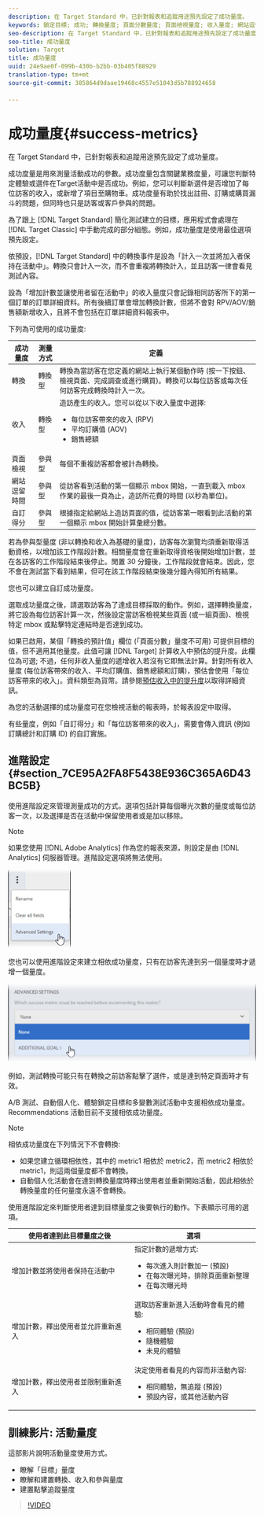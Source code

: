 ```yaml
---
description: 在 Target Standard 中，已針對報表和追蹤用途預先設定了成功量度。
keywords: 鎖定目標; 成功; 轉換量度; 頁面分數量度; 頁面檢視量度; 收入量度; 網站逗留時間量度; 預估值; 進階設定
seo-description: 在 Target Standard 中，已針對報表和追蹤用途預先設定了成功量度。
seo-title: 成功量度
solution: Target
title: 成功量度
uuid: 24e9ae0f-099b-430b-b2bb-03b405f88929
translation-type: tm+mt
source-git-commit: 385864d9daae19468c4557e51043d5b788924658

---
```



# 成功量度{#success-metrics}

在 Target Standard 中，已針對報表和追蹤用途預先設定了成功量度。

成功度量是用來測量活動成功的參數。成功度量包含關鍵業務度量，可讓您判斷特定體驗或選件在Target活動中是否成功。例如，您可以判斷新選件是否增加了每位訪客的收入，或新增了項目至購物車。成功度量有助於找出註冊、訂購或購買漏斗的問題，但同時也只是訪客或客戶參與的問題。

為了跟上 [!DNL Target Standard] 簡化測試建立的目標，應用程式會處理在 [!DNL Target Classic] 中手動完成的部分組態。例如，成功量度是使用最佳選項預先設定。

依預設，[!DNL Target Standard] 中的轉換事件是設為「計入一次並將加入者保持在活動中」。轉換只會計入一次，而不會重複將轉換計入，並且訪客一律會看見測試內容。

設為「增加計數並讓使用者留在活動中」的收入量度只會記錄相同訪客所下的第一個訂單的訂單詳細資料。所有後續訂單會增加轉換計數，但將不會對 RPV/AOV/銷售額新增收入，且將不會包括在訂單詳細資料報表中。

下列為可使用的成功量度:

| 成功量度 | 測量方式 | 定義 |
|--- |--- |--- |
| 轉換 | 轉換型 | 轉換為當訪客在您定義的網站上執行某個動作時 (按一下按鈕、檢視頁面、完成調查或進行購買)。轉換可以每位訪客或每次任何訪客完成轉換時計入一次。 |
| 收入 | 轉換型 | 造訪產生的收入。您可以從以下收入量度中選擇: <ul><li>每位訪客帶來的收入 (RPV)</li><li>平均訂購值 (AOV)</li><li>銷售總額</li></ul> |
| 頁面檢視 | 參與型 | 每個不重複訪客都會被計為轉換。 |
| 網站逗留時間 | 參與型 | 從訪客看到活動的第一個顯示 mbox 開始，一直到載入 mbox 作業的最後一頁為止，造訪所花費的時間 (以秒為單位)。 |
| 自訂得分 | 參與型 | 根據指定給網站上造訪頁面的值，從訪客第一眼看到此活動的第一個顯示 mbox 開始計算彙總分數。 |

若為參與型量度 (非以轉換和收入為基礎的量度)，訪客每次瀏覽均須重新取得活動資格，以增加該工作階段計數。相關量度會在重新取得資格後開始增加計數，並在各訪客的工作階段結束後停止。閒置 30 分鐘後，工作階段就會結束。因此，您不會在測試當下看到結果，但可在該工作階段結束後幾分鐘內得知所有結果。

您也可以建立自訂成功量度。

選取成功量度之後，請選取訪客為了達成目標採取的動作。例如，選擇轉換量度，將它設為每位訪客計算一次，然後設定當訪客檢視某些頁面 (或一組頁面)、檢視特定 mbox 或點擊特定連結時是否達到成功。

如果已啟用，某個「轉換的預計值」欄位 (「頁面分數」量度不可用) 可提供目標的值，但不適用其他量度。此值可讓 [!DNL Target] 計算收入中預估的提升度。此欄位為可選; 不過，任何非收入量度的遞增收入若沒有它即無法計算。針對所有收入量度 (每位訪客帶來的收入、平均訂購值、銷售總額和訂購)，預估會使用「每位訪客帶來的收入」。資料類型為貨幣。請參閱[預估收入中的提升度](../../administrating-target/r-target-account-preferences/estimating-lift-in-revenue.md#concept_32F875D8F91349CE86AF391F65BEAEEE)以取得詳細資訊。

為您的活動選擇的成功量度可在您檢視活動的報表時，於報表設定中取得。

有些量度，例如「自訂得分」和「每位訪客帶來的收入」，需要會傳入資訊 (例如訂購總計和訂購 ID) 的自訂實施。

## 進階設定 {#section_7CE95A2FA8F5438E936C365A6D43BC5B}

使用進階設定來管理測量成功的方式。選項包括計算每個曝光次數的量度或每位訪客一次，以及選擇是否在活動中保留使用者或是加以移除。

>[!NOTE]
>
>如果您使用 [!DNL Adobe Analytics] 作為您的報表來源，則設定是由 [!DNL Analytics] 伺服器管理。進階設定選項將無法使用。

![](assets/Menu_AdvancedSettings.png)

您也可以使用進階設定來建立相依成功量度，只有在訪客先達到另一個量度時才遞增一個量度。

![](assets/UI_dep_success_metric.png)

例如，測試轉換可能只有在轉換之前訪客點擊了選件，或是達到特定頁面時才有效。

A/B 測試、自動個人化、體驗鎖定目標和多變數測試活動中支援相依成功量度。Recommendations 活動目前不支援相依成功量度。

>[!NOTE]
>
>相依成功量度在下列情況下不會轉換:

* 如果您建立循環相依性，其中的 metric1 相依於 metric2，而 metric2 相依於 metric1，則這兩個量度都不會轉換。
* 自動個人化活動會在達到轉換量度時釋出使用者並重新開始活動，因此相依於轉換量度的任何量度永遠不會轉換。

使用進階設定來判斷使用者達到目標量度之後要執行的動作。下表顯示可用的選項。

| 使用者達到此目標量度之後 | 選項 |
|--- |--- |
| 增加計數並將使用者保持在活動中 | 指定計數的遞增方式:<ul><li>每次進入則計數加一 (預設)</li><li>在每次曝光時，排除頁面重新整理</li><li>在每次曝光時</li></ul> |
| 增加計數，釋出使用者並允許重新進入 | 選取訪客重新進入活動時會看見的體驗:<ul><li>相同體驗 (預設)</li><li>隨機體驗</li><li>未見的體驗</li></ul> |
| 增加計數，釋出使用者並限制重新進入 | 決定使用者看見的內容而非活動內容:<ul><li>相同體驗，無追蹤 (預設)</li><li>預設內容，或其他活動內容</li></ul> |

## 訓練影片: 活動量度

這部影片說明活動量度使用方式。

* 瞭解「目標」量度
* 瞭解和建置轉換、收入和參與量度
* 建置點擊追蹤量度

>[!VIDEO](https://video.tv.adobe.com/v/17380)